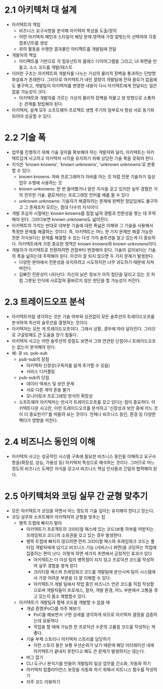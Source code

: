 # 2.1 아키텍처 대 설계
- 아키텍트의 책임
	- 비즈니스 요구사항을 분석해 아키텍처 특성을 도출/정의
	- 어떤 아키텍처 패턴과 스타일이 해당 문제 영역에 가장 알맞는지 선택하여 각종 컴포넌트를 생성
	- 위의 활동을 수행한 결과물인 아티팩트를 개발팀에 전달
- 개발자의 책임
	- 아티팩트를 기반으로 각 컴포넌트의 클래스 다이어그램을 그리고, UI 화면을 만들고, 소스 코드를 개발/테스트
- 이러한 구조는 아키텍트와 개발자를 나누는 가상의 물리적 장벽을 통과하는 단방향 화살표가 존재한다. 그러므로 아키텍트가 내린 결정이 개발팀에 전혀 쓸모가 없음에도 불구하고, 개발팀이 아키텍처를 변경한 내용이 다시 아키텍트에게 전달되는 일은 없을 가능성이 크다.
	- 아키텍트와 개발자를 가르는 가상의 물리적 장벽을 허물고 양 방향으로 소통하는 관계를 정립해야 된다.
- 아키텍처, 설계 모두 소프트웨어 프로젝트 생명 주기의 일부로서 항상 서로 동기회되어야 성공할 수 있다.
# 2.2 기술 폭
- 업무를 진행하기 위해 기술 깊이를 확보해야 하는 개발자와 달리, 아키텍트는 아키텍트답게 사고하고 아키텍처 시각을 유지하기 위해 상당한 기술 폭을 갖춰야 한다.
- 지식은 'known knowns', 'known unknowns', 'unknown unknowns'로 분류할 수 있다.
	- known knowns: 자바 프로그래머가 자바를 아는 것 처럼 전문 기술자가 일상 업무 수행에 사용하는 것
	- known unknowns: 한 번 들어봤거나 얕은 지식을 갖고 있지만 실무 경험은 거의 전무한 기술. 클로저라는 프로그래밍 언어를 예를 들 수 있다
	- unknown unknowns: 기술자가 해결하려는 문제에 완벽한 정답임에도 불구하고 그 존재조차 모르는, 절대 다수의 지식이다.
- 개발 초심자 시절에는 known knowns를 점점 넓혀 경험과 전문성을 쌓는 데 주력해야 된다. 그러다보면 known unknowns도 넓어진다.
- 아키텍트의 가치는 반대로 대부분 기술에 대한 폭넓은 이해와 그 기술을 사용해서 특정한 문제를 해결하는 것이다. 즉, 아키텍트는 어느 한 가지 문제만 해결 가능한 전문 지식보다는 문제를 해결할 수 있는 다섯 가지 솔루션을 알고 있는게 더 중요하다. 아키텍트에게 가장 중요한 영역은 known knowns와 known unknowns이다.
- 개발자가 아키텍트로 전환하려면 관점부터 변경해야 된다. 기술의 깊이보다는 기술의 폭을 넓히는데 주력해야 된다. 이것이 잘 되지 않으면 두 가지 문제가 발생한다.
	- 다양한 분야에서 전문성을 유지하려고 시도하지만 너무 과도하기 때문에 지쳐버린다.
	- 김빠진 전문성이 나타난다. 자신의 낡은 정보가 아직 첨단을 달리고 있는 것 처럼 그릇된 인식에 사로잡혀 올바르지 않은 판단을 할 가능성이 커진다.
# 2.3 트레이드오프 분석
- 아키텍트처럼 생각하는 것은 기술 여부와 상관없이 모든 솔루션의 트레이드오프를 분석하여 최선의 솔루션을 결정하는 것이다.
- 아키텍처는 모든 게 트레이드오프이다. 그래서 상황, 경우에 따라 달라진다. 그러므로 구글링해도 큰 도움을 얻기 힘들다.
- 아키텍처 사고는 어떤 솔루션의 장점도 보면서 그와 연관된 단점이나 트레이드오프는 없는지 분석해야 된다.
- 예: 큐 vs. pub-sub
	- pub-sub의 장점
		- 아키텍처 신장성(구독자를 쉽게 추가할 수 있음)
		- 서비스 디커플링
	- pub-sub의 단점
		- 데이터 액세스 및 보안 문제
		- 서로 다른 계약 혼용 불가
		- 모니터링과 프로그래밍 방식의 확장성
	- 소프트웨어 아키텍처는 만사가 트레이드오프를 갖고 있다는 점이 중요하다. 아키텍트다운 사고란, 이런 트레이드오프를 분석하고 '신장성과 보안 중에 어느 것이 더 중요한가?'를 떠올려 보는 것이다. 언제나 비즈니스 동인, 환경 등 다양한 팩터가 영향을 끼친다.
# 2.4 비즈니스 동인의 이해
- 아키텍처 사고는 성공적인 시스템 구축에 필요한 비즈니스 동인을 이해하고 요구사항을(확장성, 성능, 가용성 등) 아키텍처 특성으로 해석하는 것이다. 그러므로 어느정도의 비즈니스 도메인 지식을 갖고서 비즈니스 핵심 인사들과 긴밀히 협력해야 된다.
# 2.5 아키텍처와 코딩 실무 간 균형 맞추기
- 모든 아키텍트가 코딩을 하면서 어느 정도의 기술 깊이는 유지해야 한다고 믿는다.
- 코딩 실무와 소프트웨어 아키텍처의 균형을 맞추는 팁
	- 병목 트랩에 빠지지 말라
		- 아키텍트가 프로젝트의 크리티컬 패스에 있는 코드(보통 하부를 떠받치는 프레임워크 코드)의 소유권을 갖고 있는 경우 발생한다.
		- 병목 트랩에 빠지지 않으려면 먼저 크리티컬 패스와 프레임워크 코드는 풀타임 개발자에게 넘기고 비즈니스 기능 (서비스나 화면)을 코딩하는 작업에 집중하는 편이 낫다. 이렇게 하면 세가지 측면에서 긍정적인 효과가 있다
			- 아키텍트는 더 이상 팀의 병목점이 되지 않고 프로덕션 코드를 작성하여 실무 경험을 쌓게 된다
			- 크리티컬 패스와 프레임워크 코드를 개발팀에 분산시켜 팀이 시스템에서 가장 어려운 부분을 더 잘 이해할 수 있다.
			- 아키텍트가 개발 팀에서 작업 중인 비즈니스 연관 코드를 직접 작성함으로써 개발자들이 프로세스, 절차, 개발 환경, 어느 부분에서 고통을 겪고 있는지 몸소 체험할수 있다.
	- 아키텍트가 개발팀과 함께 코드를 개발할 수 없을 때
		- 개념 증명(PoC)를 자주 해보기
			- PoC를 해보면서 구현 상세를 생각하게 되므로 아키텍처 결정을 검증하는데 유용하다
			- 작업을 할 때에 가능한 한 프로덕션 수준의 고품질 코드를 작성하는 게 좋다.
		- 기술 부채 스토리나 아키텍처 스토리를 담당하기
			- 이런 스토리 들은 보통 우선순위가 낮기 때문에 해당 이터레이션 내에 아키텍트가 끝내지 못한다고 해도 큰 문제가 발생하지는 않는다.
		- 버그 잡기
		- CLI 도구나 분석기를 만들어 개발팀의 일상 업무를 간소화, 자동화 하기
		- 아키텍처 컴플라이언스 보장을 자동화 하기 위해서 피트니스 함수를 작성하기
		- 자주 코드 리뷰하기
